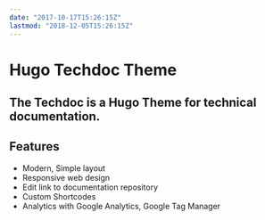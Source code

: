 ```yaml
---
date: "2017-10-17T15:26:15Z"
lastmod: "2018-12-05T15:26:15Z"
---
```


# Hugo Techdoc Theme

## The Techdoc is a Hugo Theme for technical documentation.

## Features

* Modern, Simple layout
* Responsive web design
* Edit link to documentation repository
* Custom Shortcodes
* Analytics with Google Analytics, Google Tag Manager
